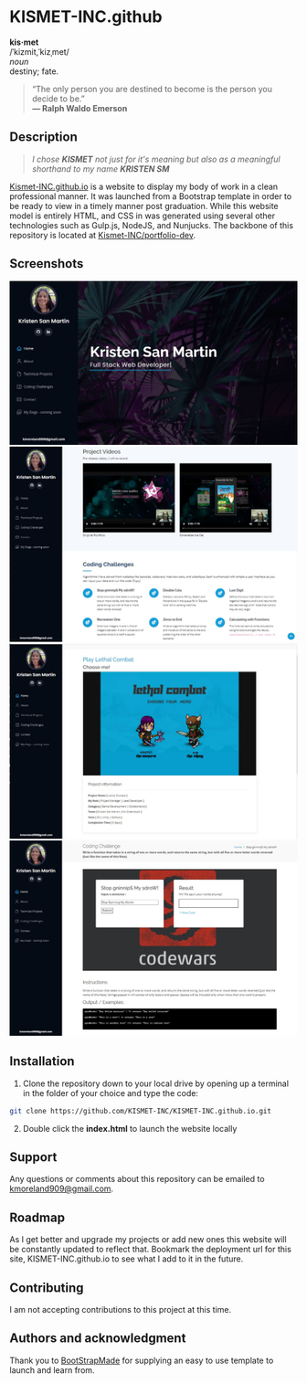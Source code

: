 # KISMET-INC.github
**kis·met**  
/ˈkizmit,ˈkizˌmet/  
*noun*  
destiny; fate.

>  “The only person you are destined to become is the person you decide to be.”  
**― Ralph Waldo Emerson**


## Description
> *I chose **KISMET** not just for it's meaning but also as a meaningful shorthand to my name **KRISTEN SM***
> 
[Kismet-INC.github.io](https://kismet-inc.github.io/index.html) is a website to display my body of work in a clean professional manner. It was launched from a Bootstrap template in order to be ready to view in a timely manner post graduation. While this website model is entirely HTML, and CSS in was generated using several other technologies such as Gulp.js, NodeJS, and Nunjucks. The backbone of this repository is located at [Kismet-INC/portfolio-dev](https://github.com/KISMET-INC/portfolio-dev).

## Screenshots

![alt text](assets/img/kismet_readme/kismet01.jpg)
![alt text](assets/img/kismet_readme/kismet04.JPG)
![alt text](assets/img/kismet_readme/kismet06.JPG)
![alt text](assets/img/kismet_readme/kismet05.jpg)

## Installation

1. Clone the repository down to your local drive by opening up a terminal in the folder of your choice and type the code: 
```bash
git clone https://github.com/KISMET-INC/KISMET-INC.github.io.git
```
2. Double click the **index.html** to launch the website locally


## Support
Any questions or comments about this repository can be emailed to kmoreland909@gmail.com.

## Roadmap
As I get better and upgrade my projects or add new ones this website will be constantly updated to reflect that. Bookmark the deployment url for this site, KISMET-INC.github.io to see what I add to it in the future.

## Contributing
I am not accepting contributions to this project at this time.

## Authors and acknowledgment
Thank you to [BootStrapMade](https://bootstrapmade.com/) for supplying an easy to use template to launch and learn from.
